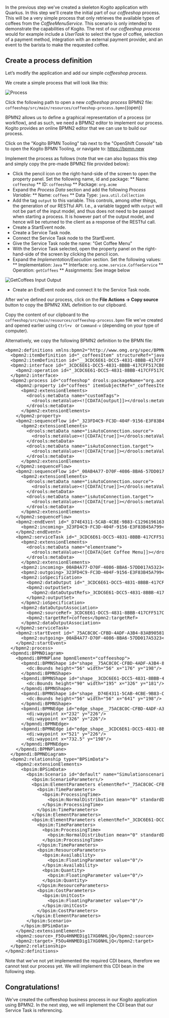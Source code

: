In the previous step we've created a skeleton Kogito application with Quarkus. In this step we'll create the initial part of our _coffeeshop_ process. This will be a very simple process that only retrieves the available types of coffees from the _CoffeeMenuService_. This scenario is only intended to demonstrate the capabilities of Kogito. The rest of our _coffeeshop process_ would for example include a _UserTask_ to select the type of coffee, selection of a payment method, integration with an external payment provider, and an event to the barista to make the requested coffee.

## Create a process definition

Let’s modify the application and add our simple _coffeeshop process_.

We create a simple process that will look like this:

![Process](/openshift/assets/middleware/middleware-kogito/kogito-rest-coffeeshop-process.png)

Click the following path to open a new _coffeeshop process_ BPMN2 file: `coffeeshop/src/main/resources/coffeeshop-process.bpmn`{{open}}

BPMN2 allows us to define a graphical representation of a process (or workflow), and as such, we need a BPMN2 editor to implement our process. Kogito provides an online BPMN2 editor that we can use to build our process.

Click on the "Kogito BPMN Tooling" tab next to the "OpenShift Console" tab to open the Kogito BPMN Tooling, or navigate to: https://bpmn.new

Implement the process as follows (note that we can also bypass this step and simply copy the pre-made BPMN2 file provided below):

* Click the pencil icon on the right-hand-side of the screen to open the property panel. Set the following name, id and package:
** Name: `coffeeshop`
** ID: `coffeeshop`
** Package: `org.acme`
* Expand the _Process Data_ section and add the following _Process Variable_:
** Name: `coffees`
** Data Type: `java.util.Collection`
* Add the tag `output` to this variable. This controls, among other things, the generation of our RESTful API. I.e., a variable tagged with `output` will not be part of the input model, and thus does not need to be passed when starting a process. It is however part of the output model, and hence will be returned to the client as a response of the RESTful call.
* Create a StartEvent node.
* Create a Service Task node.
* Connect the Service Task node to the StartEvent.
* Give the Service Task node the name: "Get Coffee Menu"
* With the Service Task selected, open the property panel on the right-hand-side of the screen by clicking the pencil icon.
* Expand the _Implementation/Execution_ section. Set the following values:
** Implementation: `Java`
** Interface: `org.acme.service.CoffeeService`
** Operation: `getCoffees`
** Assignments: See image below

![GetCoffees Input Output](/openshift/assets/middleware/middleware-kogito/kogito-coffee-process-getcoffee-data-assignment.png)

* Create an EndEvent node and connect it to the Service Task node.

After we've defined our process, click on the **File Actions -> Copy source** button to copy the BPMN2 XML definition to our clipboard.

Copy the content of our clipboard to the `coffeeshop/src/main/resources/coffeeshop-process.bpmn` file we've created and opened earlier using `Ctrl+v ` or `Command-v` (depending on your type of computer).

Alternatively, we copy the following BPMN2 definition to the BPMN file:

<pre class="file" data-filename="./coffeeshop/src/main/resources/coffeeshop-process.bpmn" data-target="replace">
&lt;bpmn2:definitions xmlns:bpmn2=&quot;http://www.omg.org/spec/BPMN/20100524/MODEL&quot; xmlns:bpmndi=&quot;http://www.omg.org/spec/BPMN/20100524/DI&quot; xmlns:bpsim=&quot;http://www.bpsim.org/schemas/1.0&quot; xmlns:dc=&quot;http://www.omg.org/spec/DD/20100524/DC&quot; xmlns:di=&quot;http://www.omg.org/spec/DD/20100524/DI&quot; xmlns:drools=&quot;http://www.jboss.org/drools&quot; id=&quot;_F5Ou4HNMEDig17XG0NHLjQ&quot; exporter=&quot;jBPM Process Modeler&quot; exporterVersion=&quot;2.0&quot; targetNamespace=&quot;http://www.omg.org/bpmn20&quot;&gt;
  &lt;bpmn2:itemDefinition id=&quot;_coffeesItem&quot; structureRef=&quot;java.util.Collection&quot;/&gt;
  &lt;bpmn2:itemDefinition id=&quot;__3CDC6E61-DCC5-4831-8BBB-417CFF517CB0_coffeesOutputXItem&quot; structureRef=&quot;java.util.Collection&quot;/&gt;
  &lt;bpmn2:interface id=&quot;_3CDC6E61-DCC5-4831-8BBB-417CFF517CB0_ServiceInterface&quot; name=&quot;org.acme.service.CoffeeService&quot; implementationRef=&quot;org.acme.service.CoffeeService&quot;&gt;
    &lt;bpmn2:operation id=&quot;_3CDC6E61-DCC5-4831-8BBB-417CFF517CB0_ServiceOperation&quot; name=&quot;getCoffees&quot; implementationRef=&quot;getCoffees&quot;/&gt;
  &lt;/bpmn2:interface&gt;
  &lt;bpmn2:process id=&quot;coffeeshop&quot; drools:packageName=&quot;org.acme&quot; drools:version=&quot;1.0&quot; drools:adHoc=&quot;false&quot; name=&quot;coffeeshop&quot; isExecutable=&quot;true&quot; processType=&quot;Public&quot;&gt;
    &lt;bpmn2:property id=&quot;coffees&quot; itemSubjectRef=&quot;_coffeesItem&quot; name=&quot;coffees&quot;&gt;
      &lt;bpmn2:extensionElements&gt;
        &lt;drools:metaData name=&quot;customTags&quot;&gt;
          &lt;drools:metaValue&gt;&lt;![CDATA[output]]&gt;&lt;/drools:metaValue&gt;
        &lt;/drools:metaData&gt;
      &lt;/bpmn2:extensionElements&gt;
    &lt;/bpmn2:property&gt;
    &lt;bpmn2:sequenceFlow id=&quot;_323FD4C9-FC3D-404F-9156-E3F83B45A799&quot; sourceRef=&quot;_3CDC6E61-DCC5-4831-8BBB-417CFF517CB0&quot; targetRef=&quot;_D74E4311-5CAB-4CBE-9B83-C12961961633&quot;&gt;
      &lt;bpmn2:extensionElements&gt;
        &lt;drools:metaData name=&quot;isAutoConnection.source&quot;&gt;
          &lt;drools:metaValue&gt;&lt;![CDATA[true]]&gt;&lt;/drools:metaValue&gt;
        &lt;/drools:metaData&gt;
        &lt;drools:metaData name=&quot;isAutoConnection.target&quot;&gt;
          &lt;drools:metaValue&gt;&lt;![CDATA[true]]&gt;&lt;/drools:metaValue&gt;
        &lt;/drools:metaData&gt;
      &lt;/bpmn2:extensionElements&gt;
    &lt;/bpmn2:sequenceFlow&gt;
    &lt;bpmn2:sequenceFlow id=&quot;_00AB4A77-D70F-4086-8BA6-57DD017A5323&quot; sourceRef=&quot;_75AC8C0C-CFBD-4ADF-A3B4-83AB90581A73&quot; targetRef=&quot;_3CDC6E61-DCC5-4831-8BBB-417CFF517CB0&quot;&gt;
      &lt;bpmn2:extensionElements&gt;
        &lt;drools:metaData name=&quot;isAutoConnection.source&quot;&gt;
          &lt;drools:metaValue&gt;&lt;![CDATA[true]]&gt;&lt;/drools:metaValue&gt;
        &lt;/drools:metaData&gt;
        &lt;drools:metaData name=&quot;isAutoConnection.target&quot;&gt;
          &lt;drools:metaValue&gt;&lt;![CDATA[true]]&gt;&lt;/drools:metaValue&gt;
        &lt;/drools:metaData&gt;
      &lt;/bpmn2:extensionElements&gt;
    &lt;/bpmn2:sequenceFlow&gt;
    &lt;bpmn2:endEvent id=&quot;_D74E4311-5CAB-4CBE-9B83-C12961961633&quot;&gt;
      &lt;bpmn2:incoming&gt;_323FD4C9-FC3D-404F-9156-E3F83B45A799&lt;/bpmn2:incoming&gt;
    &lt;/bpmn2:endEvent&gt;
    &lt;bpmn2:serviceTask id=&quot;_3CDC6E61-DCC5-4831-8BBB-417CFF517CB0&quot; drools:serviceimplementation=&quot;Java&quot; drools:serviceinterface=&quot;org.acme.service.CoffeeService&quot; drools:serviceoperation=&quot;getCoffees&quot; name=&quot;Get Coffee Menu&quot; implementation=&quot;Java&quot; operationRef=&quot;_3CDC6E61-DCC5-4831-8BBB-417CFF517CB0_ServiceOperation&quot;&gt;
      &lt;bpmn2:extensionElements&gt;
        &lt;drools:metaData name=&quot;elementname&quot;&gt;
          &lt;drools:metaValue&gt;&lt;![CDATA[Get Coffee Menu]]&gt;&lt;/drools:metaValue&gt;
        &lt;/drools:metaData&gt;
      &lt;/bpmn2:extensionElements&gt;
      &lt;bpmn2:incoming&gt;_00AB4A77-D70F-4086-8BA6-57DD017A5323&lt;/bpmn2:incoming&gt;
      &lt;bpmn2:outgoing&gt;_323FD4C9-FC3D-404F-9156-E3F83B45A799&lt;/bpmn2:outgoing&gt;
      &lt;bpmn2:ioSpecification&gt;
        &lt;bpmn2:dataOutput id=&quot;_3CDC6E61-DCC5-4831-8BBB-417CFF517CB0_coffeesOutputX&quot; drools:dtype=&quot;java.util.Collection&quot; itemSubjectRef=&quot;__3CDC6E61-DCC5-4831-8BBB-417CFF517CB0_coffeesOutputXItem&quot; name=&quot;coffees&quot;/&gt;
        &lt;bpmn2:outputSet&gt;
          &lt;bpmn2:dataOutputRefs&gt;_3CDC6E61-DCC5-4831-8BBB-417CFF517CB0_coffeesOutputX&lt;/bpmn2:dataOutputRefs&gt;
        &lt;/bpmn2:outputSet&gt;
      &lt;/bpmn2:ioSpecification&gt;
      &lt;bpmn2:dataOutputAssociation&gt;
        &lt;bpmn2:sourceRef&gt;_3CDC6E61-DCC5-4831-8BBB-417CFF517CB0_coffeesOutputX&lt;/bpmn2:sourceRef&gt;
        &lt;bpmn2:targetRef&gt;coffees&lt;/bpmn2:targetRef&gt;
      &lt;/bpmn2:dataOutputAssociation&gt;
    &lt;/bpmn2:serviceTask&gt;
    &lt;bpmn2:startEvent id=&quot;_75AC8C0C-CFBD-4ADF-A3B4-83AB90581A73&quot;&gt;
      &lt;bpmn2:outgoing&gt;_00AB4A77-D70F-4086-8BA6-57DD017A5323&lt;/bpmn2:outgoing&gt;
    &lt;/bpmn2:startEvent&gt;
  &lt;/bpmn2:process&gt;
  &lt;bpmndi:BPMNDiagram&gt;
    &lt;bpmndi:BPMNPlane bpmnElement=&quot;coffeeshop&quot;&gt;
      &lt;bpmndi:BPMNShape id=&quot;shape__75AC8C0C-CFBD-4ADF-A3B4-83AB90581A73&quot; bpmnElement=&quot;_75AC8C0C-CFBD-4ADF-A3B4-83AB90581A73&quot;&gt;
        &lt;dc:Bounds height=&quot;56&quot; width=&quot;56&quot; x=&quot;176&quot; y=&quot;198&quot;/&gt;
      &lt;/bpmndi:BPMNShape&gt;
      &lt;bpmndi:BPMNShape id=&quot;shape__3CDC6E61-DCC5-4831-8BBB-417CFF517CB0&quot; bpmnElement=&quot;_3CDC6E61-DCC5-4831-8BBB-417CFF517CB0&quot;&gt;
        &lt;dc:Bounds height=&quot;90&quot; width=&quot;195&quot; x=&quot;326&quot; y=&quot;181&quot;/&gt;
      &lt;/bpmndi:BPMNShape&gt;
      &lt;bpmndi:BPMNShape id=&quot;shape__D74E4311-5CAB-4CBE-9B83-C12961961633&quot; bpmnElement=&quot;_D74E4311-5CAB-4CBE-9B83-C12961961633&quot;&gt;
        &lt;dc:Bounds height=&quot;56&quot; width=&quot;56&quot; x=&quot;641&quot; y=&quot;198&quot;/&gt;
      &lt;/bpmndi:BPMNShape&gt;
      &lt;bpmndi:BPMNEdge id=&quot;edge_shape__75AC8C0C-CFBD-4ADF-A3B4-83AB90581A73_to_shape__3CDC6E61-DCC5-4831-8BBB-417CFF517CB0&quot; bpmnElement=&quot;_00AB4A77-D70F-4086-8BA6-57DD017A5323&quot;&gt;
        &lt;di:waypoint x=&quot;232&quot; y=&quot;226&quot;/&gt;
        &lt;di:waypoint x=&quot;326&quot; y=&quot;226&quot;/&gt;
      &lt;/bpmndi:BPMNEdge&gt;
      &lt;bpmndi:BPMNEdge id=&quot;edge_shape__3CDC6E61-DCC5-4831-8BBB-417CFF517CB0_to_shape__D74E4311-5CAB-4CBE-9B83-C12961961633&quot; bpmnElement=&quot;_323FD4C9-FC3D-404F-9156-E3F83B45A799&quot;&gt;
        &lt;di:waypoint x=&quot;521&quot; y=&quot;226&quot;/&gt;
        &lt;di:waypoint x=&quot;732.5&quot; y=&quot;198&quot;/&gt;
      &lt;/bpmndi:BPMNEdge&gt;
    &lt;/bpmndi:BPMNPlane&gt;
  &lt;/bpmndi:BPMNDiagram&gt;
  &lt;bpmn2:relationship type=&quot;BPSimData&quot;&gt;
    &lt;bpmn2:extensionElements&gt;
      &lt;bpsim:BPSimData&gt;
        &lt;bpsim:Scenario id=&quot;default&quot; name=&quot;Simulationscenario&quot;&gt;
          &lt;bpsim:ScenarioParameters/&gt;
          &lt;bpsim:ElementParameters elementRef=&quot;_75AC8C0C-CFBD-4ADF-A3B4-83AB90581A73&quot;&gt;
            &lt;bpsim:TimeParameters&gt;
              &lt;bpsim:ProcessingTime&gt;
                &lt;bpsim:NormalDistribution mean=&quot;0&quot; standardDeviation=&quot;0&quot;/&gt;
              &lt;/bpsim:ProcessingTime&gt;
            &lt;/bpsim:TimeParameters&gt;
          &lt;/bpsim:ElementParameters&gt;
          &lt;bpsim:ElementParameters elementRef=&quot;_3CDC6E61-DCC5-4831-8BBB-417CFF517CB0&quot;&gt;
            &lt;bpsim:TimeParameters&gt;
              &lt;bpsim:ProcessingTime&gt;
                &lt;bpsim:NormalDistribution mean=&quot;0&quot; standardDeviation=&quot;0&quot;/&gt;
              &lt;/bpsim:ProcessingTime&gt;
            &lt;/bpsim:TimeParameters&gt;
            &lt;bpsim:ResourceParameters&gt;
              &lt;bpsim:Availability&gt;
                &lt;bpsim:FloatingParameter value=&quot;0&quot;/&gt;
              &lt;/bpsim:Availability&gt;
              &lt;bpsim:Quantity&gt;
                &lt;bpsim:FloatingParameter value=&quot;0&quot;/&gt;
              &lt;/bpsim:Quantity&gt;
            &lt;/bpsim:ResourceParameters&gt;
            &lt;bpsim:CostParameters&gt;
              &lt;bpsim:UnitCost&gt;
                &lt;bpsim:FloatingParameter value=&quot;0&quot;/&gt;
              &lt;/bpsim:UnitCost&gt;
            &lt;/bpsim:CostParameters&gt;
          &lt;/bpsim:ElementParameters&gt;
        &lt;/bpsim:Scenario&gt;
      &lt;/bpsim:BPSimData&gt;
    &lt;/bpmn2:extensionElements&gt;
    &lt;bpmn2:source&gt;_F5Ou4HNMEDig17XG0NHLjQ&lt;/bpmn2:source&gt;
    &lt;bpmn2:target&gt;_F5Ou4HNMEDig17XG0NHLjQ&lt;/bpmn2:target&gt;
  &lt;/bpmn2:relationship&gt;
&lt;/bpmn2:definitions&gt;
</pre>

Note that we've not yet implemented the required CDI beans, therefore we cannot test our process yet. We will implement this CDI bean in the following step.

## Congratulations!

We've created the coffeeshop business process in our Kogito application using BPMN2. In the next step, we will implement the CDI bean that our Service Task is referencing.
